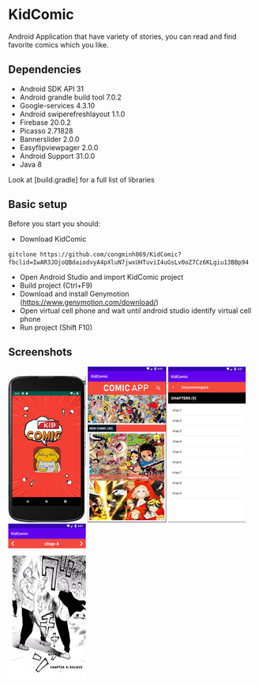 # KidComic

Android Application that have variety of stories, you can read and find favorite comics which you like.

## Dependencies

* Android SDK API 31
* Android grandle build tool 7.0.2
* Google-services 4.3.10
* Android swiperefreshlayout 1.1.0
* Firebase 20.0.2
* Picasso 2.71828
* Bannerslider 2.0.0
* Easyflipviewpager 2.0.0
* Android Support 31.0.0
* Java 8

Look at [build.gradle] for a full list of libraries

## Basic setup

Before you start you should:

* Download KidComic

```
gitclone https://github.com/congminh869/KidComic?fbclid=IwAR3JOjoQBdaiodvyA4pXluN7jwxUHTuviI4uGsLv0oZ7Cz6KLgiu13BBp94
```

* Open Android Studio and import KidComic project
* Build project (Ctrl+F9)
* Download and install Genymotion (https://www.genymotion.com/download/)
* Open virtual cell phone and wait until android studio identify virtual cell phone
* Run project (Shift F10)


## Screenshots
![Comic View](/Screenshots/view.png?raw=true "Comic List")
![Comic List](/Screenshots/comiclist.png?raw=true "Comic List")
![Comic Detail](/Screenshots/comicDetail.png?raw=true "Comic Detail")
![Comic Demo](/Screenshots/comicDemoStory.png?raw=true "Comic List")




